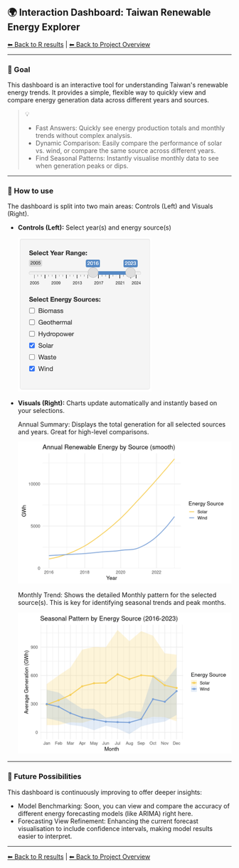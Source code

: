 ## 🌍 Interaction Dashboard: Taiwan Renewable Energy Explorer

[⬅ Back to R results](README.md) | [⬅ Back to Project Overview](../README.md)

---

### 🔹 Goal
This dashboard is an interactive tool for understanding Taiwan's renewable energy trends. It provides a simple, flexible way to quickly view and compare energy generation data across different years and sources.

> 💡
> - Fast Answers: Quickly see energy production totals and monthly trends without complex analysis.
> - Dynamic Comparison: Easily compare the performance of solar vs. wind, or compare the same source across different years.
> - Find Seasonal Patterns: Instantly visualise monthly data to see when generation peaks or dips.

---

### 🔹 How to use

The dashboard is split into two main areas: Controls (Left) and Visuals (Right).

- **Controls (Left):** Select year(s) and energy source(s)  

  <img src="figures/control_panel.png" width="300">   

- **Visuals (Right):** Charts update automatically and instantly based on your selections.

  Annual Summary: Displays the total generation for all selected sources and years. Great for high-level comparisons.  
  
  <img src="figures/annual_plot.png" width="500">   

  Monthly Trend: Shows the detailed Monthly pattern for the selected source(s). This is key for identifying seasonal trends and peak months.    
  
  <img src="figures/seasonal_plot.png" width="500"> 
---

### 🔹 Future Possibilities

This dashboard is continuously improving to offer deeper insights:
- Model Benchmarking: Soon, you can view and compare the accuracy of different energy forecasting models (like ARIMA) right here.
- Forecasting View Refinement: Enhancing the current forecast visualisation to include confidence intervals, making model results easier to interpret.

---

[⬅ Back to R results](README.md) | [⬅ Back to Project Overview](../README.md)
